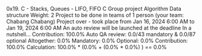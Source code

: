 0x19. C - Stacks, Queues - LIFO, FIFO
C
Group project
Algorithm
Data structure
 Weight: 2
 Project to be done in teams of 1 person (your team: Chabang Chabang)
 Project over - took place from Jan 16, 2024 6:00 AM to Jan 19, 2024 6:00 AM
 An auto review will be launched at the deadline
In a nutshell…
Contribution: 100.0%
Auto QA review: 0.0/43 mandatory & 0.0/87 optional
Altogether:  0.0%
Mandatory: 0.0%
Optional: 0.0%
Contribution: 100.0%
Calculation:  100.0% * (0.0% + (0.0% * 0.0%) )  == 0.0%
